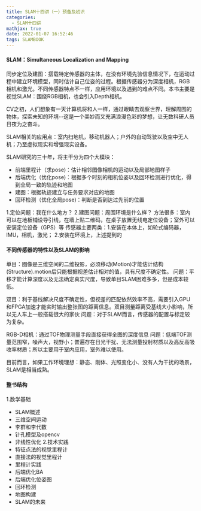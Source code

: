 ```yaml
---
title: SLAM十四讲（一）预备及初识
categories:
  - SLAM十四讲
mathjax: true
date: 2022-01-07 16:52:46
tags: SLAMBOOK
---
```


#### SLAM：Simultaneous Localization and Mapping
同步定位及建图：搭载特定传感器的主体，在没有环境先验信息情况下，在运动过程中建立环境模型，同时估计自己位姿的过程。根据传感器分为深度相机，RGB相机和激光。不同传感器特点不一样，应用环境以及遇到的难点不同。本书主要是视觉SLAM：围绕RGB相机，也会引入Depth相机。

CV之初，人们想象有一天计算机将和人一样，通过眼睛去观察世界，理解周围的物体，探索未知的环境--这是一个美妙而又充满浪漫色彩的梦想，让无数科研人员日夜为之奋斗。

SLAM相关的应用点：室内扫地机，移动机器人；户外的自动驾驶以及空中无人机；乃至虚拟现实和增强现实设备。

SLAM研究的三十年，将主干分为四个大模块：
- 前端里程计（求pose)：估计相邻图像相机的运动以及局部地图样子
- 后端优化（优化pose)：根据多个时刻的相机位姿以及回环检测进行优化，得到全局一致的轨迹和地图
- 建图：根据轨迹建立与任务要求对应的地图
- 回环检测（优化全局pose)：判断是否到达过先前的位置

1.定位问题：我在什么地方？
2.建图问题：周围环境是什么样？
方法很多：室内可以在地板铺设导引线，在墙上贴二维码，在桌子放置无线电定位设备；室外可以安装定位设备（GPS）等
传感器主要两类：1.安装在本体上，如轮式编码器，IMU，相机，激光； 2.安装在环境上，上述提到的

#### 不同传感器的特性以及SLAM的影响
单目：图像是三维空间的二维投影，必须移动(Motion)才能估计结构(Structure).motion后只能根据视差估计相对的值，具有尺度不确定性。
问题：平移才能计算深度以及无法确定真实尺度，导致单目SLAM困难多多，但是成本较低。

双目：利于基线解决尺度不确定性，但视差的匹配依然效率不高，需要引入GPU和FPGA加速才能实时输出整张图的距离信息。双目测量距离受基线大小影响，所以无人车上一般搭载很大的家伙
问题：对于SLAM而言，传感器的配置与标定较为复杂。

RGB-D相机：通过TOF物理测量手段直接获得全图的深度信息
问题：低端TOF测量范围窄，噪声大，视野小；普遍存在日光干扰、无法测量投射材质以及高反高吸收率材质；所以主要用于室内应用，室外难以使用。

目前而言，如果工作环境理想：静态、刚体、光照变化小、没有人为干扰的场景，SLAM是相当成熟。


#### 整书结构
1.数学基础
  - SLAM概述
  - 三维空间运动
  - 李群和李代数
  - 针孔模型及opencv
  - 非线性优化
2.技术实践
  - 特征点法的视觉里程计
  - 直接法的视觉里程计
  - 里程计实践
  - 后端优化BA
  - 后端优化位姿图
  - 回环检测
  - 地图构建
  - SLAM的未来











